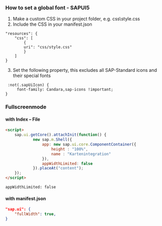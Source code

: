 ### How to set a global font - SAPUI5

1. Make a custom CSS in your project folder, e.g. css\style.css
2. Include the CSS in your manifest.json
```
"resources": {
    "css": [
        {
        uri": "css/style.css"
        }
    ]
}
```
3. Set the following property, this excludes all SAP-Standard icons and their special fonts
```
 :not(.sapUiIcon) {
     font-family: Candara,sap-icons !important;
}
```


### Fullscreenmode 
#### with Index – File

```html
<script>
	sap.ui.getCore().attachInit(function() {
			new sap.m.Shell({
				app: new sap.ui.core.ComponentContainer({
					height : "100%",
					name : "Kartenintegration"
				}),
				appWidthLimited: false
			}).placeAt("content");
	});
</script>
```
```appWidthLimited: false```
#### with manifest.json
```json
"sap.ui": {
    "fullWidth": true,
}
```
